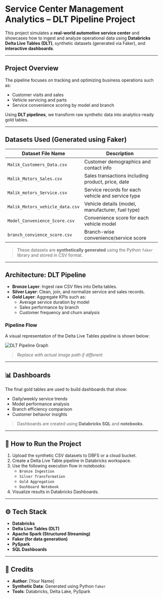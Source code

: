 #  Service Center Management Analytics – DLT Pipeline Project

This project simulates a **real-world automotive service center** and showcases how to ingest and analyze operational data using **Databricks Delta Live Tables (DLT)**, synthetic datasets (generated via Faker), and **interactive dashboards**.

---

## Project Overview

The pipeline focuses on tracking and optimizing business operations such as:
- Customer visits and sales
- Vehicle servicing and parts
- Service convenience scoring by model and branch

Using **DLT pipelines**, we transform raw synthetic data into analytics-ready gold tables.

---

## Datasets Used (Generated using Faker)

| Dataset File Name                     | Description |
|--------------------------------------|-------------|
| `Malik_Customers_Data.csv`           | Customer demographics and contact info |
| `Malik_Motors_Sales.csv`             | Sales transactions including product, price, date |
| `Malik_motors_Service.csv`           | Service records for each vehicle and service type |
| `Malik_Motors_vehicle_data.csv`      | Vehicle details (model, manufacturer, fuel type) |
| `Model_Convenience_Score.csv`        | Convenience score for each vehicle model |
| `branch_convience_score.csv`         | Branch-wise convenience/service score |

>  These datasets are **synthetically generated** using the Python `faker` library and stored in CSV format.

---

##  Architecture: DLT Pipeline

- **Bronze Layer**: Ingest raw CSV files into Delta tables.
- **Silver Layer**: Clean, join, and normalize service and sales records.
- **Gold Layer**: Aggregate KPIs such as:
  - Average service duration by model
  - Sales performance by branch
  - Customer frequency and churn analysis

### Pipeline Flow

A visual representation of the Delta Live Tables pipeline is shown below:

![DLT Pipeline Graph](diagrams/dlt_pipeline_graph.png)

> *Replace with actual image path if different*

---

## 📊 Dashboards

The final gold tables are used to build dashboards that show:
- Daily/weekly service trends
- Model performance analysis
- Branch efficiency comparison
- Customer behavior insights

> Dashboards are created using **Databricks SQL** and **notebooks**.

---

## 🚀 How to Run the Project

1. Upload the synthetic CSV datasets to DBFS or a cloud bucket.
2. Create a Delta Live Table pipeline in Databricks workspace.
3. Use the following execution flow in notebooks:
   - `Bronze Ingestion`
   - `Silver Transformation`
   - `Gold Aggregation`
   - `Dashboard Notebook`
4. Visualize results in Databricks Dashboards.

---

## ⚙️ Tech Stack

- **Databricks**
- **Delta Live Tables (DLT)**
- **Apache Spark (Structured Streaming)**
- **Faker (for data generation)**
- **PySpark**
- **SQL Dashboards**

---

## 🙌 Credits

- **Author**: [Your Name]
- **Synthetic Data**: Generated using Python `faker`
- **Tools**: Databricks, Delta Lake, PySpark
